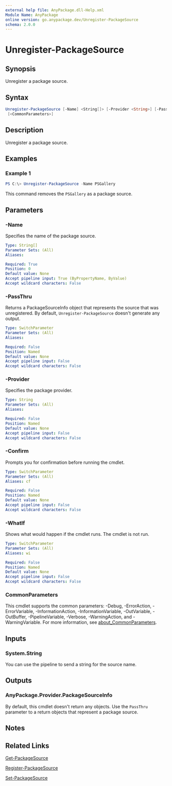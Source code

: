 ```yaml
---
external help file: AnyPackage.dll-Help.xml
Module Name: AnyPackage
online version: go.anypackage.dev/Unregister-PackageSource
schema: 2.0.0
---
```


# Unregister-PackageSource

## Synopsis

Unregister a package source.

## Syntax

```powershell
Unregister-PackageSource [-Name] <String[]> [-Provider <String>] [-PassThru] [-WhatIf] [-Confirm]
 [<CommonParameters>]
```

## Description

Unregister a package source.

## Examples

### Example 1

```powershell
PS C:\> Unregister-PackageSource -Name PSGallery
```

This command removes the `PSGallery` as a package source.

## Parameters

### -Name

Specifies the name of the package source.

```yaml
Type: String[]
Parameter Sets: (All)
Aliases:

Required: True
Position: 0
Default value: None
Accept pipeline input: True (ByPropertyName, ByValue)
Accept wildcard characters: False
```

### -PassThru

Returns a PackageSourceInfo object that represents the source that was unregistered.
By default, `Unregister-PackageSource` doesn't generate any output.

```yaml
Type: SwitchParameter
Parameter Sets: (All)
Aliases:

Required: False
Position: Named
Default value: None
Accept pipeline input: False
Accept wildcard characters: False
```

### -Provider

Specifies the package provider.

```yaml
Type: String
Parameter Sets: (All)
Aliases:

Required: False
Position: Named
Default value: None
Accept pipeline input: False
Accept wildcard characters: False
```

### -Confirm

Prompts you for confirmation before running the cmdlet.

```yaml
Type: SwitchParameter
Parameter Sets: (All)
Aliases: cf

Required: False
Position: Named
Default value: None
Accept pipeline input: False
Accept wildcard characters: False
```

### -WhatIf

Shows what would happen if the cmdlet runs.
The cmdlet is not run.

```yaml
Type: SwitchParameter
Parameter Sets: (All)
Aliases: wi

Required: False
Position: Named
Default value: None
Accept pipeline input: False
Accept wildcard characters: False
```

### CommonParameters

This cmdlet supports the common parameters: -Debug, -ErrorAction, -ErrorVariable, -InformationAction, -InformationVariable, -OutVariable, -OutBuffer, -PipelineVariable, -Verbose, -WarningAction, and -WarningVariable. For more information, see [about_CommonParameters](http://go.microsoft.com/fwlink/?LinkID=113216).

## Inputs

### System.String

You can use the pipeline to send a string for the source name.

## Outputs

### AnyPackage.Provider.PackageSourceInfo

By default, this cmdlet doesn't return any objects. Use the `PassThru` parameter to a return objects that represent a package source.

## Notes

## Related Links

[Get-PackageSource](Get-PackageSource.md)

[Register-PackageSource](Register-PackageSource.md)

[Set-PackageSource](Set-PackageSource.md)

